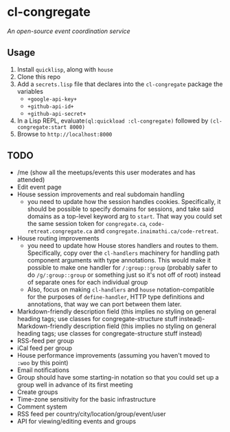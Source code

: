 # cl-congregate

_An open-source event coordination service_

## Usage

1. Install `quicklisp`, along with `house`
2. Clone this repo
3. Add a `secrets.lisp` file that declares into the `cl-congregate` package the variables
	- `+google-api-key+`
	- `+github-api-id+`
	- `+github-api-secret+`
4. In a Lisp REPL, evaluate`(ql:quickload :cl-congregate)` followed by `(cl-congregate:start 8000)`
5. Browse to `http://localhost:8000`

## TODO

- /me (show all the meetups/events this user moderates and has attended)
- Edit event page
- House session improvements and real subdomain handling
	- you need to update how the session handles cookies. Specifically, it should be possible to specify domains for sessions, and take said domains as a top-level keyword arg to `start`. That way you could set the same session token for `congregate.ca`, `code-retreat.congregate.ca` and `congregate.inaimathi.ca/code-retreat`.
- House routing improvements
	- you need to update how House stores handlers and routes to them. Specifically, copy over the `cl-handlers` machinery for handling path component arguments with type annotations. This would make it possible to make one handler for `/:group::group` (probably safer to do `/g/:group::group` or something just so it's not off of root) instead of separate ones for each individual group
	- Also, focus on making `cl-handlers` and `house` notation-compatible for the purposes of `define-handler`, HTTP type definitions and annotations, that way we can port between them later.
- Markdown-friendly description field (this implies no styling on general heading tags; use classes for congregate-structure stuff instead)- Markdown-friendly description field (this implies no styling on general heading tags; use classes for congregate-structure stuff instead)
- RSS-feed per group
- iCal feed per group
- House performance improvements (assuming you haven't moved to `:woo` by this point)
- Email notifications
- Group should have some starting-in notation so that you could set up a group well in advance of its first meeting
- Create groups
- Time-zone sensitivity for the basic infrastructure
- Comment system
- RSS feed per country/city/location/group/event/user
- API for viewing/editing events and groups
